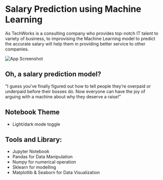
# Salary Prediction using Machine Learning

As TechWorks is a consulting company who provides top-notch IT talent to variety of business, to improvising the Machine Learning model to predict the accurate salary will help them in providing better service to other companies.

![App Screenshot](https://media2.giphy.com/media/3orieXb62E6DwEr8qI/200w.gif?cid=6c09b952lpqomeqi2j0o03urrs3sz3thuw5h5vuhbo0pmg9u&ep=v1_gifs_search&rid=200w.gif&ct=g)

## Oh, a salary prediction model? 
"I guess you've finally figured out how to tell people they’re overpaid or underpaid before their bosses do. Now everyone can have the joy of arguing with a machine about why they deserve a raise!"

## Notebook Theme

- Light/dark mode toggle

## Tools and Library:
* Jupyter Notebook
* Pandas for Data Manipulation
* Numpy for numerical operation
* Sklearn for modelling
* Matplotlib & Seaborn for Data Visualization
